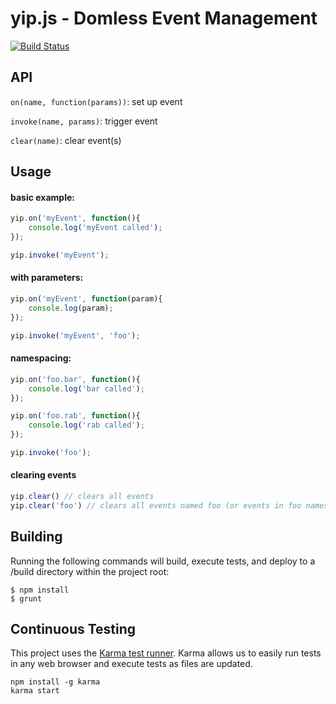 yip.js - Domless Event Management
==================================================

[![Build Status](https://travis-ci.org/rwhitmire/yip.png?branch=master)](https://travis-ci.org/rwhitmire/yip)

API
--------------------------------------

`on(name, function(params))`: set up event

`invoke(name, params)`: trigger event

`clear(name)`: clear event(s)

Usage
--------------------------------------
	
#### basic example:

```javascript
yip.on('myEvent', function(){
	console.log('myEvent called');		
});

yip.invoke('myEvent');
```

#### with parameters:

```javascript
yip.on('myEvent', function(param){
	console.log(param);
});

yip.invoke('myEvent', 'foo');
```

#### namespacing:

```javascript
yip.on('foo.bar', function(){
	console.log('bar called');
});

yip.on('foo.rab', function(){
	console.log('rab called');
});

yip.invoke('foo');
```

#### clearing events

```javascript
yip.clear() // clears all events
yip.clear('foo') // clears all events named foo (or events in foo namespace)
```

Building
--------------------------------------
Running the following commands will build, execute tests, and deploy
to a /build directory within the project root:

	$ npm install
	$ grunt


Continuous Testing
--------------------------------------
This project uses the [Karma test runner](http://karma-runner.github.io/0.10/index.html).
Karma allows us to easily run tests in any web browser and execute tests as files are updated.

	npm install -g karma
	karma start
